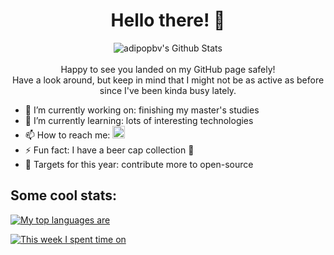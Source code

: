 [gmail]: mailto:adi.pop.bv@gmail.com

<h1 align="center">
  Hello there! 👋
</h1>


<p align="center">
  <img alt="adipopbv's Github Stats" src="https://github-readme-stats.vercel.app/api?username=adipopbv&show_icons=true&include_all_commits=true&border_color=444444&theme=dark"/>
  <br/>
  <br/>
  Happy to see you landed on my GitHub page safely!
  <br/>
  Have a look around, but keep in mind that I might not be as active as before since I've been kinda busy lately.
  <br/>
</p>

- 🔭 I’m currently working on: finishing my master's studies
- 🌱 I’m currently learning: lots of interesting technologies
- 📫 How to reach me: [<img alt="adipopbv's email" width="20px" src="https://image.flaticon.com/icons/svg/732/732200.svg"/>][gmail]
- ⚡ Fun fact: I have a beer cap collection 🍺
- 🎯 Targets for this year: contribute more to open-source

## Some cool stats:

[![My top languages are](https://github-readme-stats.vercel.app/api/top-langs/?username=adipopbv&layout=compact&exclude_repo=dotfiles&border_color=444444&theme=dark)](https://github.com/anuraghazra/github-readme-stats)

[![This week I spent time on](https://github-readme-stats.vercel.app/api/wakatime?username=adipopbv&layout=compact&border_color=444444&theme=dark)](https://github.com/anuraghazra/github-readme-stats)

